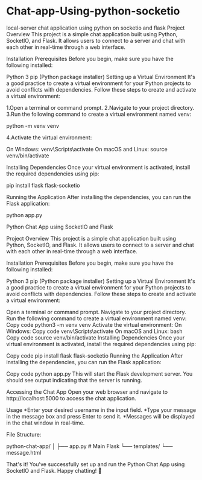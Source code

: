 # Chat-app-Using-python-socketio
 local-server chat application using python on socketio and flask
Project Overview
This project is a simple chat application built using Python, SocketIO, and Flask. It allows users to connect to a server and chat with each other in real-time through a web interface.

Installation
Prerequisites
Before you begin, make sure you have the following installed:

Python 3
pip (Python package installer)
Setting up a Virtual Environment
It's a good practice to create a virtual environment for your Python projects to avoid conflicts with dependencies. Follow these steps to create and activate a virtual environment:

1.Open a terminal or command prompt.
2.Navigate to your project directory.
3.Run the following command to create a virtual environment named venv: 

python -m venv venv

4.Activate the virtual environment:

On Windows: venv\Scripts\activate
On macOS and Linux: source venv/bin/activate

Installing Dependencies
Once your virtual environment is activated, install the required dependencies using pip:

pip install flask flask-socketio

Running the Application
After installing the dependencies, you can run the Flask application:

python app.py


Python Chat App using SocketIO and Flask

Project Overview
This project is a simple chat application built using Python, SocketIO, and Flask. It allows users to connect to a server and chat with each other in real-time through a web interface.

Installation
Prerequisites
Before you begin, make sure you have the following installed:

Python 3
pip (Python package installer)
Setting up a Virtual Environment
It's a good practice to create a virtual environment for your Python projects to avoid conflicts with dependencies. Follow these steps to create and activate a virtual environment:

Open a terminal or command prompt.
Navigate to your project directory.
Run the following command to create a virtual environment named venv:
Copy code
python3 -m venv venv
Activate the virtual environment:
On Windows:
Copy code
venv\Scripts\activate
On macOS and Linux:
bash
Copy code
source venv/bin/activate
Installing Dependencies
Once your virtual environment is activated, install the required dependencies using pip:

Copy code
pip install flask flask-socketio
Running the Application
After installing the dependencies, you can run the Flask application:

Copy code
python app.py
This will start the Flask development server. You should see output indicating that the server is running.

Accessing the Chat App
Open your web browser and navigate to http://localhost:5000 to access the chat application.

Usage
*Enter your desired username in the input field.
*Type your message in the message box and press Enter to send it.
*Messages will be displayed in the chat window in real-time.

File Structure:

python-chat-app/
│
├── app.py              # Main Flask 
└── templates/
   └── message.html

That's it! You've successfully set up and run the Python Chat App using SocketIO and Flask. Happy chatting! 🎉
